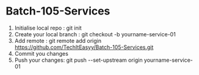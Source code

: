 # Batch-105-Services

1. Initialise local repo : git init
2. Create your local branch : git checkout -b yourname-service-01
3. Add remote : git remote add origin https://github.com/TechItEasyy/Batch-105-Services.git
4. Commit you changes
5. Push your changes: git push --set-upstream origin yourname-service-01
